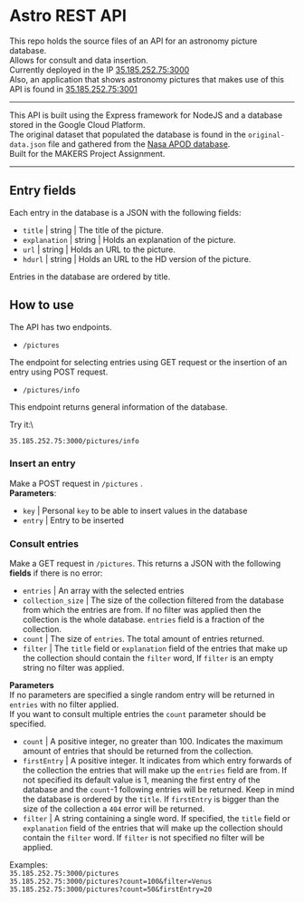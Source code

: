 # Astro REST API

This repo holds the source files of an API for an astronomy picture database.\
Allows for consult and data insertion.\
Currently deployed in the IP [35.185.252.75:3000](35.185.252.75:3000)\
Also, an application that shows astronomy pictures that makes use of this API is found in [35.185.252.75:3001](35.185.252.75:3001)

---

This API is built using the Express framework for NodeJS and a database stored in the Google Cloud Platform.\
The original dataset that populated the database is found in the `original-data.json` file and gathered from the [Nasa APOD database](https://api.nasa.gov/#apod).\
Built for the MAKERS Project Assignment.

---

## Entry fields

Each entry in the database is a JSON with the following fields:

- `title` | string | The title of the picture.
- `explanation` | string | Holds an explanation of the picture.
- `url` | string | Holds an URL to the picture.
- `hdurl` | string | Holds an URL to the HD version of the picture.

Entries in the database are ordered by title.

## How to use

The API has two endpoints.

- `/pictures`

The endpoint for selecting entries using GET request or the insertion of an entry using POST request.

- `/pictures/info`

This endpoint returns general information of the database.

Try it:\

`35.185.252.75:3000/pictures/info`

### Insert an entry

Make a POST request in `/pictures` .\
**Parameters**:

+ `key` |  Personal `key` to be able to insert values in the database
+ `entry` |  Entry to be inserted


### Consult entries

Make a GET request in `/pictures`. This returns a JSON with the following **fields** if there is no error:

+ `entries` |  An array with the selected entries
+ `collection_size` |  The size of the collection filtered from the database from which the entries are from. If no filter was applied then the collection is the whole database. `entries` field is a fraction of the collection.
+ `count` |  The size of `entries`. The total amount of entries returned.
+ `filter` |  The `title` field or `explanation` field of the entries that make up the collection should contain the `filter` word, If `filter` is an empty string no filter was applied.

**Parameters**\
If no parameters are specified a single random entry will be returned in `entries` with no filter applied.\
If you want to consult multiple entries the `count` parameter should be specified.

- `count` | A positive integer, no greater than 100. Indicates the maximum amount of entries that should be returned from the collection.
- `firstEntry` | A positive integer. It indicates from which entry forwards of the collection the entries that will make up the `entries` field are from. If not specified its default value is 1, meaning the first entry of the database and the `count`-1 following entries will be returned. Keep in mind the database is ordered by the `title`. If `firstEntry` is bigger than the size of the collection a `404` error will be returned.
- `filter` | A string containing a single word. If specified, the `title` field or `explanation` field of the entries that will make up the collection should contain the `filter` word.  If `filter` is not specified no filter will be applied.

Examples:\
`35.185.252.75:3000/pictures`\
`35.185.252.75:3000/pictures?count=100&filter=Venus`\
`35.185.252.75:3000/pictures?count=50&firstEntry=20`
